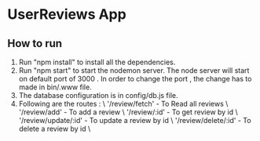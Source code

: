 # UserReviews App

## How to run 
1. Run "npm install" to install all the dependencies.
2. Run "npm start" to start the nodemon server. The node server will start on default port of 3000 . In order to change the port , the change has to made in bin/.www file. 
3. The database configuration is in config/db.js file. 
4. Following are the routes : \\
    '/review/fetch' - To Read all reviews \\
    '/review/add' - To add a review \\
    '/review/:id' - To get review by id \\
    '/review/update/:id' - To update a review by id \\
    '/review/delete/:id' - To delete a review by id \\
